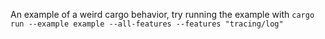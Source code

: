An example of a weird cargo behavior, try running the example with `cargo run --example example --all-features --features "tracing/log"`